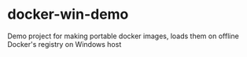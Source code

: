 # docker-win-demo
Demo project for making portable docker images, loads them on offline Docker's registry on Windows host
